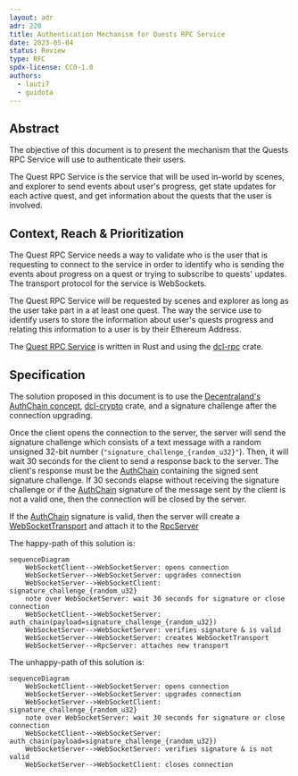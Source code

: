 ```yaml
---
layout: adr
adr: 220
title: Authentication Mechanism for Quests RPC Service
date: 2023-05-04
status: Review
type: RFC
spdx-license: CC0-1.0
authors:
  - lauti7
  - guidota
---
```


## Abstract

The objective of this document is to present the mechanism that the Quests RPC Service will use to authenticate their users.

The Quest RPC Service is the service that will be used in-world by scenes, and explorer to send events about user's progress, get state updates for each active quest, and get information about the quests that the user is involved. 

## Context, Reach & Prioritization

The Quest RPC Service needs a way to validate who is the user that is requesting to connect to the service in order to identify who is sending the events about progress on a quest or trying to subscribe to quests' updates. The transport protocol for the service is WebSockets. 

The Quest RPC Service will be requested by scenes and explorer as long as the user take part in a at least one quest. The way the service use to identify users to store the information about user's quests progress and relating this information to a user is by their Ethereum Address. 

The [Quest RPC Service](https://github.com/decentraland/quests/tree/main/crates/server/src/rpc) is written in Rust and using the [dcl-rpc](https://github.com/decentraland/rpc-rust) crate. 

## Specification

The solution proposed in this document is to use the [Decentraland's AuthChain concept](https://docs.decentraland.org/contributor/auth/authchain/), [dcl-crypto](https://github.com/decentraland/decentraland-crypto-rust) crate, and a signature challenge after the connection upgrading. 

Once the client opens the connection to the server, the server will send the signature challenge which consists of a text message with a random unsigned 32-bit number (`"signature_challenge_{random_u32}"`). Then, it will wait 30 seconds for the client to send a response back to the server. The client's response must be the [AuthChain](https://docs.decentraland.org/contributor/auth/authchain/) containing the signed sent signature challenge. If 30 seconds elapse without receiving the signature challenge or if the [AuthChain](https://docs.decentraland.org/contributor/auth/authchain/) signature of the message sent by the client is not a valid one, then the connection will be closed by the server. 

If the [AuthChain](https://docs.decentraland.org/contributor/auth/authchain/) signature is valid, then the server will create a [WebSocketTransport](https://docs.rs/dcl-rpc/latest/dcl_rpc/transports/index.html) and attach it to the [RpcServer](https://docs.rs/dcl-rpc/latest/dcl_rpc/server/index.html)

The happy-path of this solution is: 
```mermaid
sequenceDiagram
    WebSocketClient-->WebSocketServer: opens connection
    WebSocketServer-->WebSocketServer: upgrades connection
    WebSocketServer-->WebSocketClient: signature_challenge_{random_u32}
    note over WebSocketServer: wait 30 seconds for signature or close connection
    WebSocketClient-->WebSocketServer: auth_chain(payload=signature_challenge_{random_u32})
    WebSocketServer-->WebSocketServer: verifies signature & is valid
    WebSocketServer-->WebSocketServer: creates WebSocketTransport
    WebSocketServer-->RpcServer: attaches new transport
```


The unhappy-path of this solution is: 
```mermaid
sequenceDiagram
    WebSocketClient-->WebSocketServer: opens connection
    WebSocketServer-->WebSocketServer: upgrades connection
    WebSocketServer-->WebSocketClient: signature_challenge_{random_u32}
    note over WebSocketServer: wait 30 seconds for signature or close connection
    WebSocketClient-->WebSocketServer: auth_chain(payload=signature_challenge_{random_u32})
    WebSocketServer-->WebSocketServer: verifies signature & is not valid
    WebSocketServer-->WebSocketClient: closes connection
```



